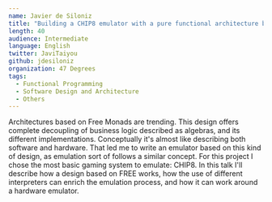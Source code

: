 ```yaml
---
name: Javier de Siloniz
title: "Building a CHIP8 emulator with a pure functional architecture based on Free Monads"
length: 40
audience: Intermediate
language: English
twitter: JaviTaiyou
github: jdesiloniz
organization: 47 Degrees
tags:
  - Functional Programming
  - Software Design and Architecture
  - Others
---
```

Architectures based on Free Monads are trending. This design offers complete decoupling of business logic described as algebras, and its different implementations. Conceptually it's almost like describing both software and hardware. That led me to write an emulator based on this kind of design, as emulation sort of follows a similar concept. For this project I chose the most basic gaming system to emulate: CHIP8. In this talk I'll describe how a design based on FREE works, how the use of different interpreters can enrich the emulation process, and how it can work around a hardware emulator.
